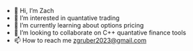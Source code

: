 - 👋 Hi, I’m Zach
- 👀 I’m interested in quantative trading
- 🌱 I’m currently learning about options pricing
- 💞️ I’m looking to collaborate on C++ quantative finance tools
- 📫 How to reach me zgruber2023@gmail.com

<!---
curiouscarp/curiouscarp is a ✨ special ✨ repository because its `README.md` (this file) appears on your GitHub profile.
You can click the Preview link to take a look at your changes.
--->

